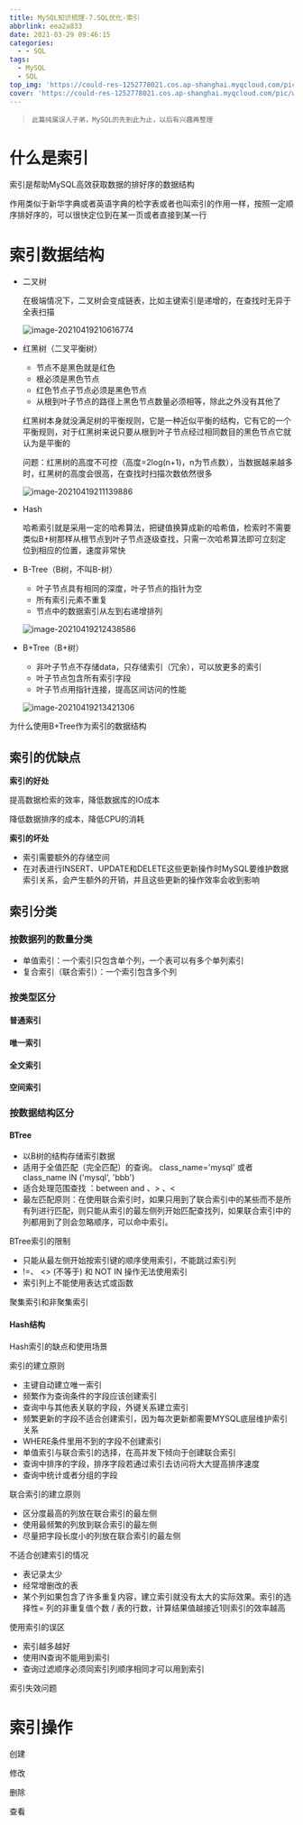 ```yaml
---
title: MySQL知识梳理-7.SQL优化-索引
abbrlink: eea2a833
date: 2021-03-29 09:46:15
categories:
  - - SQL
tags:
  - MySQL
  - SQL
top_img: 'https://could-res-1252778021.cos.ap-shanghai.myqcloud.com/pic/wallpaper/1618218831023.jpg'
cover: 'https://could-res-1252778021.cos.ap-shanghai.myqcloud.com/pic/wallpaper/1618218831023.jpg'
---
```






> `此篇纯属误人子弟，MySQL的先到此为止，以后有兴趣再整理`



# 什么是索引

索引是帮助MySQL高效获取数据的排好序的数据结构

作用类似于新华字典或者英语字典的检字表或者也叫索引的作用一样，按照一定顺序排好序的，可以很快定位到在某一页或者直接到某一行





# 索引数据结构

-   二叉树

    在极端情况下，二叉树会变成链表，比如主键索引是递增的，在查找时无异于全表扫描

    ![image-20210419210616774](https://could-res-1252778021.cos.ap-shanghai.myqcloud.com/img/image-20210419210616774.png)

-   红黑树（二叉平衡树）

    -   节点不是黑色就是红色
    -   根必须是黑色节点
    -   红色节点子节点必须是黑色节点
    -   从根到叶子节点的路径上黑色节点数量必须相等，除此之外没有其他了

    红黑树本身就没满足树的平衡规则，它是一种近似平衡的结构，它有它的一个平衡规则，对于红黑树来说只要从根到叶子节点经过相同数目的黑色节点它就认为是平衡的

    问题：红黑树的高度不可控（高度=2log(n+1)，n为节点数），当数据越来越多时，红黑树的高度会很高，在查找时扫描次数依然很多

    ![image-20210419211139886](https://could-res-1252778021.cos.ap-shanghai.myqcloud.com/img/image-20210419211139886.png)



- Hash

  哈希索引就是采用一定的哈希算法，把键值换算成新的哈希值，检索时不需要类似B+树那样从根节点到叶子节点逐级查找，只需一次哈希算法即可立刻定位到相应的位置，速度非常快

- B-Tree（B树，不叫B-树）

  -   叶子节点具有相同的深度，叶子节点的指针为空
  -   所有索引元素不重复
  -   节点中的数据索引从左到右递增排列

  ![image-20210419212438586](https://could-res-1252778021.cos.ap-shanghai.myqcloud.com/img/image-20210419212438586.png)

- B+Tree（B+树）

  -   非叶子节点不存储data，只存储索引（冗余），可以放更多的索引
  -   叶子节点包含所有索引字段
  -   叶子节点用指针连接，提高区间访问的性能

  ![image-20210419213421306](https://could-res-1252778021.cos.ap-shanghai.myqcloud.com/img/image-20210419213421306.png) 











为什么使用B+Tree作为索引的数据结构







## 索引的优缺点

**索引的好处**

提高数据检索的效率，降低数据库的IO成本

降低数据排序的成本，降低CPU的消耗



**索引的坏处**

- 索引需要额外的存储空间
- 在对表进行INSERT、UPDATE和DELETE这些更新操作时MySQL要维护数据索引关系，会产生额外的开销，并且这些更新的操作效率会收到影响





## 索引分类

### 按数据列的数量分类

- 单值索引：一个索引只包含单个列，一个表可以有多个单列索引
- 复合索引（联合索引）：一个索引包含多个列





### 按类型区分

#### 普通索引



#### 唯一索引



#### 全文索引



#### 空间索引







### 按数据结构区分

#### BTree

- 以B树的结构存储索引数据
- 适用于全值匹配（完全匹配）的查询。 class_name='mysql' 或者 class_name IN ('mysql', 'bbb') 
- 适合处理范围查找 ：between and 、> 、<
- 最左匹配原则：在使用联合索引时，如果只用到了联合索引中的某些而不是所有列进行匹配，则只能从索引的最左侧列开始匹配查找列，如果联合索引中的列都用到了则会忽略顺序，可以命中索引。

BTree索引的限制

- 只能从最左侧开始按索引键的顺序使用索引，不能跳过索引列
- !=、 <> (不等于) 和 NOT IN 操作无法使用索引
- 索引列上不能使用表达式或函数

聚集索引和非聚集索引





#### Hash结构

Hash索引的缺点和使用场景









索引的建立原则

- 主键自动建立唯一索引
- 频繁作为查询条件的字段应该创建索引
- 查询中与其他表关联的字段，外键关系建立索引
- 频繁更新的字段不适合创建索引，因为每次更新都需要MYSQL底层维护索引关系
- WHERE条件里用不到的字段不创建索引
- 单值索引与联合索引的选择，在高并发下倾向于创建联合索引
- 查询中排序的字段，排序字段若通过索引去访问将大大提高排序速度
- 查询中统计或者分组的字段

联合索引的建立原则

- 区分度最高的列放在联合索引的最左侧
- 使用最频繁的列放到联合索引的最左侧
- 尽量把字段长度小的列放在联合索引的最左侧



不适合创建索引的情况

- 表记录太少
- 经常增删改的表
- 某个列如果包含了许多重复内容，建立索引就没有太大的实际效果。索引的选择性= 列的非重复值个数 / 表的行数，计算结果值越接近1则索引的效率越高



使用索引的误区

- 索引越多越好
- 使用IN查询不能用到索引
- 查询过滤顺序必须同索引列顺序相同才可以用到索引



索引失效问题



# 索引操作

创建

修改

删除

查看